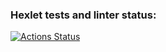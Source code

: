 ### Hexlet tests and linter status:
[![Actions Status](https://github.com/Diopus/rails-project-66/actions/workflows/hexlet-check.yml/badge.svg)](https://github.com/Diopus/rails-project-66/actions)